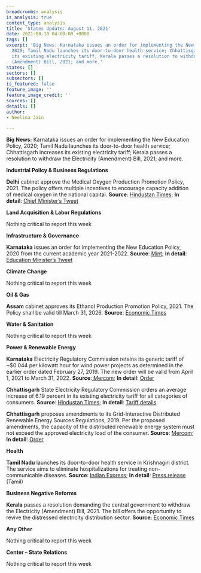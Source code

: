 ```yaml
---
breadcrumbs: analysis
is_analysis: true
content_type: analysis
title: 'States Update: August 11, 2021'
date: 2021-08-10 04:00:00 +0000
tags: []
excerpt: 'Big News: Karnataka issues an order for implementing the New Education Policy,
  2020; Tamil Nadu launches its door-to-door health service; Chhattisgarh increases
  its existing electricity tariff; Kerala passes a resolution to withdraw the Electricity
  (Amendment) Bill, 2021; and more.'
states: []
sectors: []
subsectors: []
is_featured: false
feature_image: ''
feature_image_credit: ''
sources: []
details: []
author:
- Neelima Jain

---
```

**Big News:** Karnataka issues an order for implementing the New Education Policy, 2020; Tamil Nadu launches its door-to-door health service; Chhattisgarh increases its existing electricity tariff; Kerala passes a resolution to withdraw the Electricity (Amendment) Bill, 2021; and more.

**Industrial Policy & Business Regulations**

**Delhi** cabinet approve the Medical Oxygen Production Promotion Policy, 2021. The policy offers multiple incentives to encourage capacity addition of medical oxygen in the national capital. **Source**: [Hindustan Times](https://www.hindustantimes.com/cities/others/covid19-delhi-cabinet-approves-policy-to-make-city-oxygen-selfreliant-101628015492187.html); **In detail**: [Chief Minister’s Tweet](https://twitter.com/ArvindKejriwal/status/1422459391064739842?s=20)

**Land Acquisition & Labor Regulations**

Nothing critical to report this week

**Infrastructure & Governance**

**Karnataka** issues an order for implementing the New Education Policy, 2020 from the current academic year 2021-2022. **Source**: [Mint](https://www.livemint.com/news/india/karnataka-becomes-first-state-to-issue-order-implementing-nep-2020-minister-11628380103297.html); **In detail**: [Education Minister’s Tweet](https://twitter.com/drashwathcn/status/1424730187715911685?s=20)

**Climate Change**

Nothing critical to report this week

**Oil & Gas**

**Assam** cabinet approves its Ethanol Production Promotion Policy, 2021. The Policy shall be valid till March 31, 2026. **Source**: [Economic Times](https://energy.economictimes.indiatimes.com/news/oil-and-gas/assam-government-approves-ethanol-production-promotion-policy/85088848)

**Water & Sanitation**

Nothing critical to report this week

**Power & Renewable Energy**

**Karnataka** Electricity Regulatory Commission retains its generic tariff of \~$0.044 per kilowatt hour for wind power projects as determined in the earlier order dated February 27, 2019. The new order will be valid from April 1, 2021 to March 31, 2022. **Source**:[ Mercom](https://mercomindia.com/karnataka-retains-generic-tariff-for-wind-projects/); **In detail**: [Order](https://karunadu.karnataka.gov.in/kerc/Documents/Determination%20of%20Generic%20Tariff%20for%20wind%20Power%20Project%20for%20FY%202020-21.pdf)

**Chhattisgarh** State Electricity Regulatory Commission orders an average increase of 6.19 percent in its existing electricity tariff for all categories of consumers. **Source**: [Hindustan Times](https://www.hindustantimes.com/cities/others/chhattisgarh-announces-6-19-hike-in-power-tariff-101628054619062.html); **In detail**: [Tariff details](http://www.cserc.gov.in/upload/upload_news/02-08-2021_16279086691.pdf)

**Chhattisgarh** proposes amendments to its Grid-Interactive Distributed Renewable Energy Sources Regulations, 2019. Per the proposed amendments, the capacity of the distributed renewable energy system must not exceed the approved electricity load of the consumer. **Source**: [Mercom](https://mercomindia.com/chhattisgarh-net-metering-distributed-renewable-systems-500-kw/); **In detail**: [Order](http://www.cserc.gov.in/upload/upload_news/05-08-2021_16281633561.pdf)

**Health**

**Tamil Nadu** launches its door-to-door health service in Krishnagiri district. The service aims to eliminate hospitalizations for treating non-communicable diseases. **Source**: [Indian Express](https://indianexpress.com/article/cities/chennai/mk-stalin-launches-doorstep-healthcare-scheme-in-tamil-nadu-7439426/); **In detail**: [Press release](https://cms.tn.gov.in/sites/default/files/press_release/pr050821g.jpg) (Tamil)

**Business Negative Reforms**

**Kerala** passes a resolution demanding the central government to withdraw the Electricity (Amendment) Bill, 2021. The bill offers the opportunity to revive the distressed electricity distribution sector. **Source**: [Economic Times](https://energy.economictimes.indiatimes.com/news/power/kerala-assembly-passes-resolution-demanding-centre-to-withdraw-electricity-amendment-bill/85088624)

**Any Other**

Nothing critical to report this week

**Center – State Relations**

Nothing critical to report this week